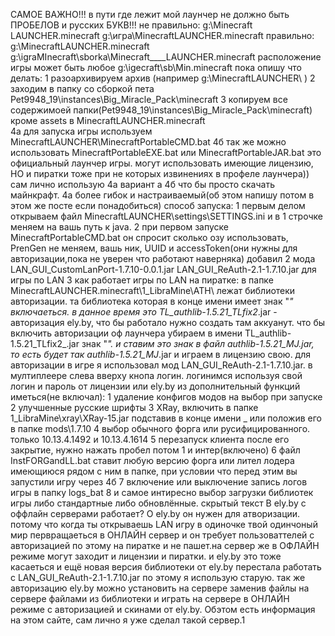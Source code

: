 САМОЕ ВАЖНО!!! в пути где лежит мой лаунчер не должно быть ПРОБЕЛОВ и русских БУКВ!!!
не правильно:
g:\Minecraft LAUNCHER\.minecraft
g:\игра\MinecraftLAUNCHER\.minecraft
правильно:
g:\MinecraftLAUNCHER\.minecraft
g:\igraMInecraft\sborka\Minecraft____LAUNCHER\.minecraft
расположение игры может быть любое
g:\igecraft\sb\Min\.minecraft
пока опишу что делать:
1 разоархивируем архив (например g:\MinecraftLAUNCHER\ )
2 заходим в папку со сборкой пета Pet9948_19\instances\Big_Miracle_Pack\minecraft
3 копируем все содержимоей папки(Pet9948_19\instances\Big_Miracle_Pack\minecraft) кроме assets в MinecraftLAUNCHER\.minecraft\
4a для запуска игры используем MinecraftLAUNCHER\MinecraftPortableCMD.bat
4б так же можно использовать MinecraftPortableEXE.bat или MinecraftPortableJAR.bat это официальный лаунчер игры. могут использовать имеющие лицензию, НО и пиратки тоже при не которых извинениях в профеле лаунчера))
сам лично использую 4а вариант а 4б что бы просто скачать майнкрафт. 4а более гибок и настраиваемый(об этом напишу потом в этом же посте если понадобиться)
способ запуска:
1 первым делом открываем файл MinecraftLAUNCHER\settings\SETTINGS.ini и в 1 строчке меняем на вашь путь к java.
2 при первом запуске MinecraftPortableCMD.bat он спросит сколько озу использовать, PrenGen не меняем, вашь ник, UUID и accessToken(они нужны для авторизации,пока не уверен что работают наверняка)
добавил 2 мода LAN_GUI_CustomLanPort-1.7.10-0.0.1.jar LAN_GUI_ReAuth-2.1-1.7.10.jar для игры по LAN
3 как работает игры по LAN на пиратке:
в папке MinecraftLAUNCHER\.minecraft\1_LibraMine\ATH\ лежат библиотеки авторизации. та библиотека которая в конце имени имеет знак "_" включаеться.
в данное время это TL_authlib-1.5.21_TLfix2_.jar - авторизация ely.by, что бы работало нужно создать там аккуанут.
что бы включить авторизации оф лаунчера убираем в имени TL_authlib-1.5.21_TLfix2_.jar знак "_".
и ставим это знак в файл authlib-1.5.21_MJ.jar, то есть будет так authlib-1.5.21_MJ_.jar и играем в лицензию свою.
для авторизации в игре я использовал мод LAN_GUI_ReAuth-2.1-1.7.10.jar. в мултиплеере слева вверху кнопа логин. логинимся используя свой логин и пароль от лицензии или ely.by
из дополнительный функций иметься(не включал):
1 удаление конфигов модов на выбор при запуске
2 улучшенные русские шрифты
3 XRay, включить в папке 1_LibraMine\xray\XRay-15.jar подставив в конце имени _ или положив его в папке mods\1.7.10
4 выбор обычного форга или русифицированного. только 10.13.4.1492 и 10.13.4.1614
5 перезапуск клиента после его закрытие, нужно нажать пробел потом 1 и интер(включено)
6 файл InstFORGandLL.bat ставит любую версию форга или лител лодера имеющиюся рядом с ним в папке, при условии что перед этим вы запустили игру через 4б
7 включение или выключение запись логов игры в папку logs_bat
8 и самое интиресно выбор загрузки библиотек игры либо стандартные либо обновлённые.
скрытый текст
В ely.by с оффлайн серверами работает?
О ely.by он нужен для атворизации. потому что когда ты открываешь LAN игру в одиночке твой одинчоный мир первращаеться в ОНЛАЙН сервер и он требует пользоваттелей с авторизацией по этому на пиратке и не пашет.на сервер же в ОФЛАЙН режиме могут заходит и лицензии и пиратки. и ely.by это тоже касаеться
и ещё новая версия библиотеки от ely.by перестала работать с LAN_GUI_ReAuth-2.1-1.7.10.jar по этому я использую старую.
так же авторизацию ely.by можно установить на сервере заменив файлы на сервере файлами из библиотеки и играть на сервере в ОНЛАЙН режиме с авторизацией и скинами от ely.by.
Обэтом есть информация на этом сайте, сам лично я уже сделал такой сервер.1
